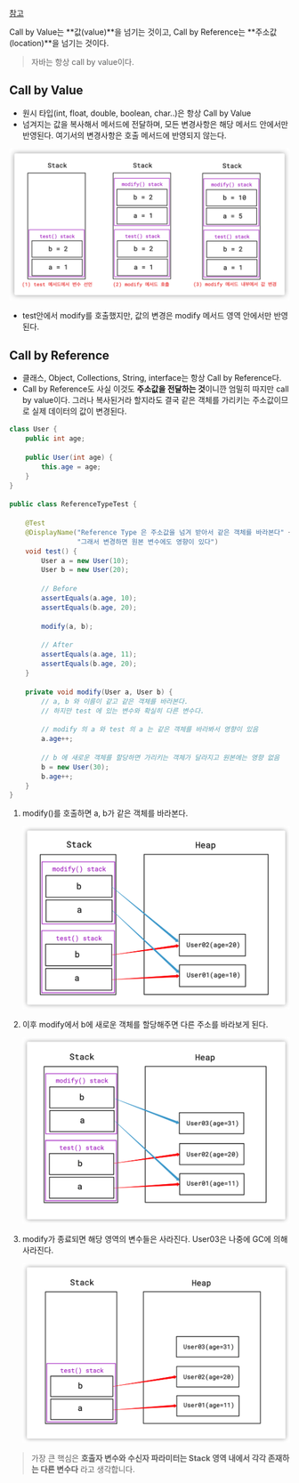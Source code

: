 [참고](https://bcp0109.tistory.com/360)

Call by Value는 **값(value)**을 넘기는 것이고, Call by Reference는 **주소값(location)**을 넘기는 것이다.

> 자바는 항상 call by value이다.

## Call by Value

- 원시 타입(int, float, double, boolean, char..)은 항상 Call by Value
- 넘겨지는 값을 복사해서 메서드에 전달하며, 모든 변경사항은 해당 메서드 안에서만 반영된다. 여기서의 변경사항은 호출 메서드에 반영되지 않는다.

![img](https://raw.githubusercontent.com/ParkJiwoon/PrivateStudy/master/java/images/screen_2022_01_30_22_01_33.png)

- test안에서 modify를 호출했지만, 값의 변경은 modify 메서드 영역 안에서만 반영된다.

## Call by Reference

- 클래스, Object, Collections, String, interface는 항상 Call by Reference다. 
- Call by Reference도 사실 이것도 **주소값을 전달하는 것**이니깐 엄밀히 따지만 call by value이다. 그러나 복사된거라 할지라도 결국 같은 객체를 가리키는 주소값이므로 실제 데이터의 값이 변경된다. 

```java
class User {
    public int age;

    public User(int age) {
        this.age = age;
    }
}

public class ReferenceTypeTest {

    @Test
    @DisplayName("Reference Type 은 주소값을 넘겨 받아서 같은 객체를 바라본다" +
                 "그래서 변경하면 원본 변수에도 영향이 있다")
    void test() {
        User a = new User(10);
        User b = new User(20);

        // Before
        assertEquals(a.age, 10);
        assertEquals(b.age, 20);

        modify(a, b);

        // After
        assertEquals(a.age, 11);
        assertEquals(b.age, 20);
    }

    private void modify(User a, User b) {
        // a, b 와 이름이 같고 같은 객체를 바라본다.
        // 하지만 test 에 있는 변수와 확실히 다른 변수다.

        // modify 의 a 와 test 의 a 는 같은 객체를 바라봐서 영향이 있음
        a.age++;

        // b 에 새로운 객체를 할당하면 가리키는 객체가 달라지고 원본에는 영향 없음
        b = new User(30);
        b.age++;
    }
}
```

1. modify()를 호출하면 a, b가 같은 객체를 바라본다.

   ![img](https://raw.githubusercontent.com/ParkJiwoon/PrivateStudy/master/java/images/screen_2022_01_30_22_50_06.png)

2. 이후 modify에서 b에 새로운 객체를 할당해주면 다른 주소를 바라보게 된다.

   ![img](https://raw.githubusercontent.com/ParkJiwoon/PrivateStudy/master/java/images/screen_2022_01_30_23_12_16.png)

3. modify가 종료되면 해당 영역의 변수들은 사라진다. User03은 나중에 GC에 의해 사라진다.

   ![img](https://raw.githubusercontent.com/ParkJiwoon/PrivateStudy/master/java/images/screen_2022_01_30_23_15_36.png)

> 가장 큰 핵심은 **호출자 변수와 수신자 파라미터는 Stack 영역 내에서 각각 존재하는 다른 변수다** 라고 생각합니다.